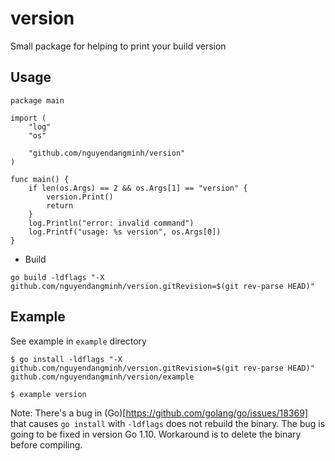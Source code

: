 # version
Small package for helping to print your build version

## Usage
```
package main

import (
	"log"
	"os"

	"github.com/nguyendangminh/version"
)

func main() {
	if len(os.Args) == 2 && os.Args[1] == "version" {
		version.Print()
		return
	}
	log.Println("error: invalid command")
	log.Printf("usage: %s version", os.Args[0])
}

```
- Build
```
go build -ldflags "-X github.com/nguyendangminh/version.gitRevision=$(git rev-parse HEAD)"
```

## Example

See example in `example` directory
```
$ go install -ldflags "-X github.com/nguyendangminh/version.gitRevision=$(git rev-parse HEAD)" github.com/nguyendangminh/version/example

$ example version
```

Note: There's a bug in (Go)[https://github.com/golang/go/issues/18369] that causes `go install` with `-ldflags` does not rebuild the binary. The bug is going to be fixed in version Go 1.10. Workaround is to delete the binary before compiling.